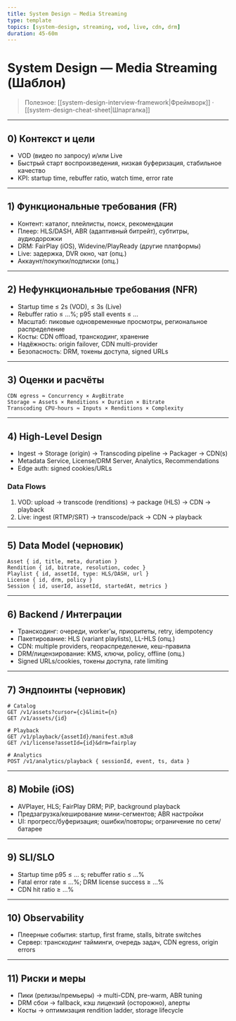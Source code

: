 ```yaml
---
title: System Design — Media Streaming
type: template
topics: [system-design, streaming, vod, live, cdn, drm]
duration: 45-60m
---
```


# System Design — Media Streaming (Шаблон)

> Полезное: [[system-design-interview-framework|Фреймворк]] · [[system-design-cheat-sheet|Шпаргалка]]

---

## 0) Контекст и цели
- VOD (видео по запросу) и/или Live
- Быстрый старт воспроизведения, низкая буферизация, стабильное качество
- KPI: startup time, rebuffer ratio, watch time, error rate

---

## 1) Функциональные требования (FR)
- Контент: каталог, плейлисты, поиск, рекомендации
- Плеер: HLS/DASH, ABR (адаптивный битрейт), субтитры, аудиодорожки
- DRM: FairPlay (iOS), Widevine/PlayReady (другие платформы)
- Live: задержка, DVR окно, чат (опц.)
- Аккаунт/покупки/подписки (опц.)

---

## 2) Нефункциональные требования (NFR)
- Startup time ≤ 2s (VOD), ≤ 3s (Live)
- Rebuffer ratio ≤ …%; p95 stall events ≤ …
- Масштаб: пиковые одновременные просмотры, региональное распределение
- Косты: CDN offload, транскодинг, хранение
- Надёжность: origin failover, CDN multi-provider
- Безопасность: DRM, токены доступа, signed URLs

---

## 3) Оценки и расчёты
```
CDN egress ≈ Concurrency × AvgBitrate
Storage ≈ Assets × Renditions × Duration × Bitrate
Transcoding CPU-hours ≈ Inputs × Renditions × Complexity
```

---

## 4) High-Level Design
- Ingest → Storage (origin) → Transcoding pipeline → Packager → CDN(s)
- Metadata Service, License/DRM Server, Analytics, Recommendations
- Edge auth: signed cookies/URLs

### Data Flows
1) VOD: upload → transcode (renditions) → package (HLS) → CDN → playback
2) Live: ingest (RTMP/SRT) → transcode/pack → CDN → playback

---

## 5) Data Model (черновик)
```
Asset { id, title, meta, duration }
Rendition { id, bitrate, resolution, codec }
Playlist { id, assetId, type: HLS/DASH, url }
License { id, drm, policy }
Session { id, userId, assetId, startedAt, metrics }
```

---

## 6) Backend / Интеграции
- Транскодинг: очереди, worker'ы, приоритеты, retry, idempotency
- Пакетирование: HLS (variant playlists), LL-HLS (опц.)
- CDN: multiple providers, геораспределение, кеш-правила
- DRM/лицензирование: KMS, ключи, policy, offline (опц.)
- Signed URLs/cookies, токены доступа, rate limiting

---

## 7) Эндпоинты (черновик)
```http
# Catalog
GET /v1/assets?cursor={c}&limit={n}
GET /v1/assets/{id}

# Playback
GET /v1/playback/{assetId}/manifest.m3u8
GET /v1/license?assetId={id}&drm=fairplay

# Analytics
POST /v1/analytics/playback { sessionId, event, ts, data }
```

---

## 8) Mobile (iOS)
- AVPlayer, HLS; FairPlay DRM; PiP, background playback
- Предзагрузка/кеширование мини-сегментов; ABR настройки
- UI: прогресс/буферизация; ошибки/повторы; ограничение по сети/батарее

---

## 9) SLI/SLO
- Startup time p95 ≤ … s; rebuffer ratio ≤ …%
- Fatal error rate ≤ …%; DRM license success ≥ …%
- CDN hit ratio ≥ …%

---

## 10) Observability
- Плеерные события: startup, first frame, stalls, bitrate switches
- Сервер: транскодинг тайминги, очередь задач, CDN egress, origin errors

---

## 11) Риски и меры
- Пики (релизы/премьеры) → multi-CDN, pre-warm, ABR tuning
- DRM сбои → fallback, кэш лицензий (осторожно), алерты
- Косты → оптимизация rendition ladder, storage lifecycle


